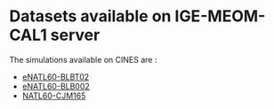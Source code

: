 # Datasets available on IGE-MEOM-CAL1 server

The simulations available on CINES are :
  - [eNATL60-BLBT02](https://github.com/AurelieAlbert/extractions/blob/main/platforms/cal1-eNATL60-BLBT02.md)
  - [eNATL60-BLB002](https://github.com/AurelieAlbert/extractions/blob/main/platforms/cal1-eNATL60-BLB002.md)
  - [NATL60-CJM165](https://github.com/AurelieAlbert/extractions/blob/main/platforms/cal1-NATL60-CJM165.md)
